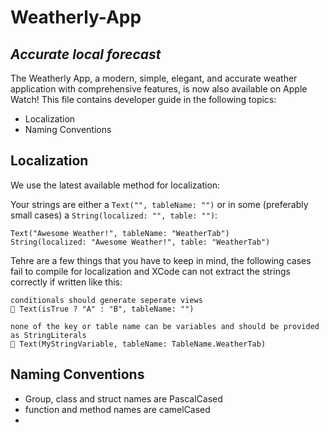 
# Weatherly-App
## _Accurate local forecast_

The Weatherly App, a modern, simple, elegant, and accurate weather application with comprehensive features, is now also available on Apple Watch!
This file contains developer guide in the following topics:

- Localization
- Naming Conventions

## Localization

We use the latest available method for localization:

Your strings are either a `Text("", tableName: "")` or in some (preferably small cases) a `String(localized: "", table: "")`:
```
Text("Awesome Weather!", tableName: "WeatherTab")
String(localized: "Awesome Weather!", table: "WeatherTab")
```
Tehre are a few things that you have to keep in mind, the following cases fail to compile for localization and XCode can not extract the strings correctly if written like this:

```
conditionals should generate seperate views
🔴 Text(isTrue ? "A" : "B", tableName: "") 

none of the key or table name can be variables and should be provided as StringLiterals
🔴 Text(MyStringVariable, tableName: TableName.WeatherTab) 
```

## Naming Conventions

- Group, class and struct names are PascalCased
- function and method names are camelCased
- 

